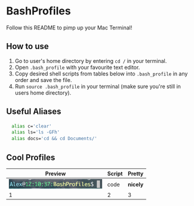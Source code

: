 # BashProfiles

Follow this README to pimp up your Mac Terminal!

## How to use 
1. Go to user's home directory by entering `cd /` in your terminal.
2. Open `.bash_profile` with your favourite text editor.
3. Copy desired shell scripts from tables below into `.bash_profile` in any order and save the file. 
4. Run `source .bash_profile` in your terminal (make sure you're still in users home directory). 

## Useful Aliases

```sh
  alias c='clear'
  alias ls='ls -GFh'
  alias docs='cd && cd Documents/'
```

## Cool Profiles

Preview | Script | Pretty
--- | --- | ---
<img src="https://github.com/Arasiga/BashProfiles/blob/master/images/Screen%20Shot%202017-11-08%20at%2012.14.30%20PM.png" width="250" /> | code | **nicely**
1 | 2 | 3
